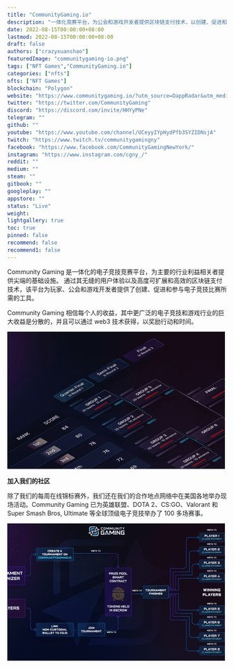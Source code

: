 ```yaml
---
title: "CommunityGaming.io"
description: "一体化竞赛平台，为公会和游戏开发者提供区块链支付技术，以创建、促进和参与电子竞技比赛。"
date: 2022-08-15T00:00:00+08:00
lastmod: 2022-08-15T00:00:00+08:00
draft: false
authors: ["crazyxuanshao"]
featuredImage: "communitygaming-io.png"
tags: ["NFT Games","CommunityGaming.io"]
categories: ["nfts"]
nfts: ["NFT Games"]
blockchain: "Polygon"
website: "https://www.communitygaming.io/?utm_source=DappRadar&utm_medium=deeplink&utm_campaign=visit-website"
twitter: "https://twitter.com/CommunityGaming"
discord: "https://discord.com/invite/HHYyPNe"
telegram: ""
github: ""
youtube: "https://www.youtube.com/channel/UCeyyIYpHydPfb3SYZIDNsjA"
twitch: "https://www.twitch.tv/communitygamingny"
facebook: "https://www.facebook.com/CommunityGamingNewYork/"
instagram: "https://www.instagram.com/cgny_/"
reddit: ""
medium: ""
steam: ""
gitbook: ""
googleplay: ""
appstore: ""
status: "Live"
weight: 
lightgallery: true
toc: true
pinned: false
recommend: false
recommend1: false
---
```

<p>Community Gaming 是一体化的电子竞技竞赛平台，为主要的行业利益相关者提供尖端的基础设施。 通过其无缝的用户体验以及高度可扩展和高效的区块链支付技术，该平台为玩家、公会和游戏开发者提供了创建、促进和参与电子竞技比赛所需的工具。&nbsp;</p>
<p>Community Gaming 相信每个人的收益，其中更广泛的电子竞技和游戏行业的巨大收益是分散的，并且可以通过 web3 技术获得，以奖励行动和时间。</p>

![idsnf](idsnf.png)

**加入我们的社区**

除了我们的每周在线锦标赛外，我们还在我们的合作地点网络中在美国各地举办现场活动。Community Gaming 已为英雄联盟、DOTA 2、CS:GO、Valorant 和 Super Smash Bros, Ultimate 等全球顶级电子竞技举办了 100 多场赛事。

![insdff](insdff.png)